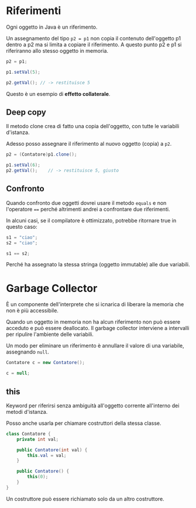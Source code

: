 # Riferimenti

Ogni oggetto in Java è un riferimento.

Un assegnamento del tipo `p2 = p1` non copia il contenuto dell'oggetto p1 dentro a p2 ma si limita a
copiare il riferimento. A questo punto p2 e p1 si riferiranno allo stesso oggetto in memoria.

```java
p2 = p1;

p1.setVal(5);

p2.getVal(); // -> restituisce 5
```

Questo è un esempio di **effetto collaterale**.

## Deep copy

Il metodo clone crea di fatto una copia dell'oggetto, con tutte le variabili d'istanza.

Adesso posso assegnare il riferimento al nuovo oggetto (copia) a `p2`.

```java
p2 = (Contatore)p1.clone();

p1.setVal(6);
p2.getVal();	// -> restituisce 5, giusto
```

## Confronto

Quando confronto due oggetti dovrei usare il metodo `equals` e non l'operatore `==` perché altrimenti
andrei a confrontare due riferimenti.

In alcuni casi, se il compilatore è ottimizzato, potrebbe ritornare true in questo caso:

```java
s1 = "ciao";
s2 = "ciao";

s1 == s2;
```

Perché ha assegnato la stessa stringa (oggetto immutable) alle due variabili.

# Garbage Collector

È un componente dell'interprete che si icnarica di liberare la memoria che non è più accessibile.

Quando un oggetto in memoria non ha alcun riferimento non può essere acceduto e può essere deallocato.
Il garbage collector interviene a intervalli per ripulire l'ambiente delle variabili.

Un modo per eliminare un riferimento è annullare il valore di una variabile, assegnando `null`.

```java
Contatore c = new Contatore();

c = null;
```

## this

Keyword per riferirsi senza ambiguità all'oggetto corrente all'interno dei metodi d'istanza.

Posso anche usarla per chiamare costruttori della stessa classe.

```java
class Contatore {
	private int val;

	public Contatore(int val) {
		this.val = val;
	}

	public Contatore() {
		this(0);
	}
}
```

Un costruttore può essere richiamato solo da un altro costruttore.


